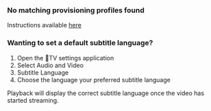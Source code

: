 ### No matching provisioning profiles found
Instructions available [here](https://github.com/PopcornTimeTV/PopcornTimeTV/wiki/Building-PopcornTime#changing-the-bundle-identifier)

### Wanting to set a default subtitle language?

1. Open the TV settings application
2. Select Audio and Video
3. Subtitle Language
4. Choose the language your preferred subtitle language

Playback will display the correct subtitle language once the video has started streaming.